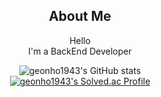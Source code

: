 <div align=center>

## About Me <br>
Hello<br>
I'm a BackEnd Developer<br>
  
![geonho1943's GitHub stats](https://github-readme-stats.vercel.app/api?username=geonho1943&show_icons=true&theme=radical)<br>
[![geonho1943's Solved.ac Profile](http://mazassumnida.wtf/api/v2/generate_badge?boj=geonho1943)](https://solved.ac/geonho1943/)


<!--
**geonho1943/geonho1943** is a ✨ _special_ ✨ repository because its `README.md` (this file) appears on your GitHub profile.

Here are some ideas to get you started:

- 🔭 I’m currently working on ...
- 🌱 I’m currently learning ...
- 👯 I’m looking to collaborate on ...
- 🤔 I’m looking for help with ...
- 💬 Ask me about ...
- 📫 How to reach me: ...
- 😄 Pronouns: ...
- ⚡ Fun fact: ...
-->
